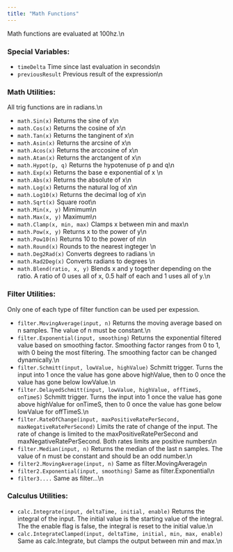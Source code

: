 ```yaml
---
title: "Math Functions"
---
```


Math functions are evaluated at 100hz.\n

### Special Variables:
* `timeDelta` Time since last evaluation in seconds\n
* `previousResult` Previous result of the expression\n

### Math Utilities:

All trig functions are in radians.\n
* `math.Sin(x)` Returns the sine of x\n
* `math.Cos(x)` Returns the cosine of x\n
* `math.Tan(x)` Returns the tanginent of x\n
* `math.Asin(x)` Returns the arcsine of x\n
* `math.Acos(x)` Returns the arccosine of x\n
* `math.Atan(x)` Returns the arctangent of x\n
* `math.Hypot(p, q)` Returns the hypotenuse of p and q\n
* `math.Exp(x)` Returns the base e exponential of x \n
* `math.Abs(x)` Returns the absolute of x\n
* `math.Log(x)` Returns the natural log of x\n
* `math.Log10(x)` Returns the decimal log of x\n
* `math.Sqrt(x)` Square root\n
* `math.Min(x, y)` Mimimum\n
* `math.Max(x, y)` Maximum\n
* `math.Clamp(x, min, max)` Clamps x between min and max\n
* `math.Pow(x, y)` Returns x to the power of y\n
* `math.Pow10(n)` Returns 10 to the power of n\n
* `math.Round(x)` Rounds to the nearest ingteger \n
* `math.Deg2Rad(x)` Converts degrees to radians \n
* `math.Rad2Deg(x)` Converts radians to degrees \n
* `math.Blend(ratio, x, y)` Blends x and y together depending on the ratio. A ratio of 0 uses all of x, 0.5 half of each and 1 uses all of y.\n
### Filter Utilities:

Only one of each type of filter function can be used per expession.
* `filter.MovingAverage(input, n)` Returns the moving average based on n samples. The value of n must be constant.\n
* `filter.Exponential(input, smoothing)` Returns the exponential filtered value based on smoothing factor. Smoothing factor ranges from 0 to 1, with 0 being the most filtering. The smoothing factor can be changed dynamically.\n
* `filter.Schmitt(input, lowValue, highValue)` Schmitt trigger. Turns the input into 1 once the value has gone above highValue, then to 0 once the value has gone below lowValue.\n
* `filter.DelayedSchmitt(input, lowValue, highValue, offTimeS, onTimeS)` Schmitt trigger. Turns the input into 1 once the value has gone above highValue for onTimeS, then to 0 once the value has gone below lowValue for offTimeS.\n
* `filter.RateOfChange(input, maxPositiveRatePerSecond, maxNegativeRatePerSecond)` Limits the rate of change of the input. The rate of change is limited to the maxPositiveRatePerSecond and maxNegativeRatePerSecond. Both rates limits are positive numbers\n
* `filter.Median(input, n)` Returns the median of the last n samples. The value of n must be constant and should be an odd number.\n
* `filter2.MovingAverage(input, n)` Same as filter.MovingAverage\n
* `filter2.Exponential(input, smoothing)` Same as filter.Exponential\n
* `filter3....` Same as filter...\n
### Calculus Utilities:

* `calc.Integrate(input, deltaTime, initial, enable)` Returns the integral of the input. The initial value is the starting value of the integral. The the enable flag is false, the integral is reset to the initial value.\n
* `calc.IntegrateClamped(input, deltaTime, initial, min, max, enable)` Same as calc.Integrate, but clamps the output between min and max.\n